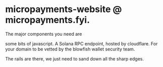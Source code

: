 # micropayments-website @ micropayments.fyi.

The major components you need are 

some bits of javascript.
A Solana RPC endpoint, hosted by cloudflare.
For your domain to be vetted by the blowfish wallet security team.

The rails are there, we just need to sand down all the sharp edges.
